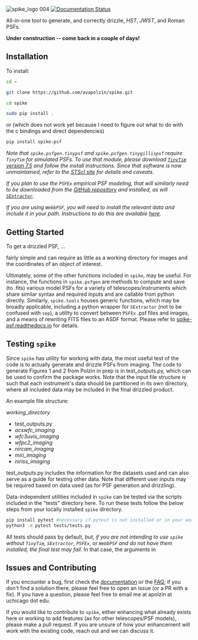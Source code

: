 ![spike_logo 004](https://github.com/user-attachments/assets/bc7dd19e-1fe8-4c06-ae36-3501b9aa8fc5) [![Documentation Status](https://readthedocs.org/projects/spike-psf/badge/?version=latest)](https://spike-psf.readthedocs.io/en/latest/?badge=latest)

All-in-one tool to generate, and correctly drizzle, _HST_, _JWST_, and Roman PSFs.

**Under construction -- come back in a couple of days!**

## Installation

To install:
```bash
cd ~

git clone https://github.com/avapolzin/spike.git

cd spike

sudo pip install .

````
or (which does not work yet because I need to figure out what to do with the c bindings and direct dependencies)
```bash
pip install spike-psf
```

*Note that `spike.psfgen.tinypsf` and `spike.psfgen.tinygillispsf` require `TinyTim` for simulated PSFs. To use that module, please download [`TinyTim` version 7.5](https://github.com/spacetelescope/tinytim/releases) and follow the install instructions. Since that software is now unmaintained, refer to the [STScI site](https://www.stsci.edu/hst/instrumentation/focus-and-pointing/focus/tiny-tim-hst-psf-modeling) for details and caveats.*

*If you plan to use the `PSFEx` empirical PSF modeling, that will similarly need to be downloaded from the [GitHub repository](https://github.com/astromatic/psfex) and installed, as will [`SExtractor`](https://github.com/astromatic/sextractor).*

*If you are using `WebbPSF`, you will need to install the relevant data and include it in your path. Instructions to do this are available [here](https://webbpsf.readthedocs.io/en/latest/installation.html#data-install).*


## Getting Started

To get a drizzled PSF, ...

fairly simple and can require as little as a working directory for images and the coordinates of an object of interest.


Ultimately, some of the other functions included in `spike`, may be useful. For instance, the functions in `spike.psfgen` are methods to compute and save (to .fits) various model PSFs for a variety of telescopes/instruments which share similar syntax and required inputs and are callable from python directly. Similarly, `spike.tools` houses generic functions, which may be broadly applicable, including a python wrapper for `SExtractor` (not to be confused with `sep`), a utility to convert between `PSFEx` .psf files and images, and a means of rewriting FITS files to an ASDF format. Please refer to [spike-psf.readthedocs.io](https://spike-psf.readthedocs.io) for details.

## Testing `spike`

Since `spike` has utility for working with data, the most useful test of the code is to actually generate and drizzle PSFs from imaging. The code to generate Figures 1 and 2 from Polzin in prep is in test_outputs.py, which can be used to confirm the package works. Note that the input file structure is such that each instrument's data should be partitioned in its own directory, where all included data may be included in the final drizzled product. 

An example file structure:

*working_directory*
- test_outputs.py
- *acswfc_imaging*
- *wfc3uvis_imaging*
- *wfpc2_imaging*
- *nircam_imaging*
- *miri_imaging*
- *niriss_imaging*

test_outputs.py includes the information for the datasets used and can also serve as a guide for testing other data. Note that different user inputs may be required based on data used (as for PSF generation and drizzling).

Data-independent utilities included in `spike` can be tested via the scripts included in the "tests" directory here. To run these tests follow the below steps from your locally installed `spike` directory.

```bash
pip install pytest #necessary if pytest is not installed or in your working environment
python3 -m pytest tests/tests.py
```

All tests should pass by default, *but, if you are not intending to use `spike` without `TinyTim`, `SExtractor`, `PSFEx`, or `WebbPSF` and do not have them installed, the final test may fail*. In that case, the arguments in 


## Issues and Contributing

If you encounter a bug, first check the [documentation](https://spike-psf.readthedocs.io) or the [FAQ](https://github.com/avapolzin/spike/blob/master/FAQ.md); if you don't find a solution there, please feel free to open an issue (or a PR with a fix). If you have a question, please feel free to email me at apolzin at uchicago dot edu.

If you would like to contribute to `spike`, either enhancing what already exists here or working to add features (as for other telescopes/PSF models), please make a pull request. If you are unsure of how your enhancement will work with the existing code, reach out and we can discuss it.